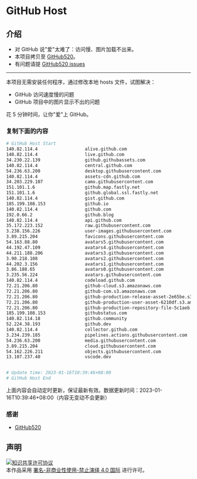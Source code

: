 # GitHub Host
## 介绍
- 对 GitHub 说"爱"太难了：访问慢、图片加载不出来。
- 本项目拷贝至 [GitHub520](https://github.com/521xueweihan/GitHub520)。
- 有问题请提 [GitHub520 issues](https://github.com/521xueweihan/GitHub520/issues/new)

---

本项目无需安装任何程序，通过修改本地 hosts 文件，试图解决：
- GitHub 访问速度慢的问题
- GitHub 项目中的图片显示不出的问题

花 5 分钟时间，让你"爱"上 GitHub。

### 复制下面的内容
```bash
# GitHub Host Start
140.82.114.4                  alive.github.com
140.82.114.4                  live.github.com
34.230.22.139                 github.githubassets.com
140.82.114.4                  central.github.com
54.236.63.200                 desktop.githubusercontent.com
140.82.114.4                  assets-cdn.github.com
34.203.229.107                camo.githubusercontent.com
151.101.1.6                   github.map.fastly.net
151.101.1.6                   github.global.ssl.fastly.net
140.82.114.4                  gist.github.com
185.199.108.153               github.io
140.82.114.4                  github.com
192.0.66.2                    github.blog
140.82.114.4                  api.github.com
35.172.223.152                raw.githubusercontent.com
3.238.156.226                 user-images.githubusercontent.com
3.89.215.204                  favicons.githubusercontent.com
54.163.88.80                  avatars5.githubusercontent.com
44.192.47.109                 avatars4.githubusercontent.com
44.211.188.206                avatars3.githubusercontent.com
3.90.218.108                  avatars2.githubusercontent.com
44.202.3.156                  avatars1.githubusercontent.com
3.86.188.65                   avatars0.githubusercontent.com
3.235.56.224                  avatars.githubusercontent.com
140.82.114.4                  codeload.github.com
72.21.206.80                  github-cloud.s3.amazonaws.com
72.21.206.80                  github-com.s3.amazonaws.com
72.21.206.80                  github-production-release-asset-2e65be.s3.amazonaws.com
72.21.206.80                  github-production-user-asset-6210df.s3.amazonaws.com
72.21.206.80                  github-production-repository-file-5c1aeb.s3.amazonaws.com
185.199.108.153               githubstatus.com
140.82.114.18                 github.community
52.224.38.193                 github.dev
140.82.114.4                  collector.github.com
3.234.239.185                 pipelines.actions.githubusercontent.com
54.236.63.200                 media.githubusercontent.com
3.89.215.204                  cloud.githubusercontent.com
54.162.226.211                objects.githubusercontent.com
13.107.237.40                 vscode.dev


# Update time: 2023-01-16T10:39:46+08:00
# GitHub Host End

```
上面内容会自动定时更新，保证最新有效。数据更新时间：2023-01-16T10:39:46+08:00（内容无变动不会更新）

### 感谢

- [GitHub520](https://github.com/521xueweihan/GitHub520)

## 声明
<a rel="license" href="https://creativecommons.org/licenses/by-nc-nd/4.0/deed.zh"><img alt="知识共享许可协议" style="border-width: 0" src="https://licensebuttons.net/l/by-nc-nd/4.0/88x31.png"></a><br>本作品采用 <a rel="license" href="https://creativecommons.org/licenses/by-nc-nd/4.0/deed.zh">署名-非商业性使用-禁止演绎 4.0 国际</a> 进行许可。